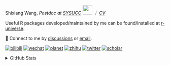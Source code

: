 
<p>Shixiang Wang, <em>Postdoc at <a href="https://sysucc.org.cn/">SYSUCC</a> <img src="https://media.giphy.com/media/WUlplcMpOCEmTGBtBW/giphy.gif" width="30">  ｜ <a href="https://shixiangwang.github.io/cv-shixiang/">CV</a>
</em></p>

Useful R packages developed/maintained by me can be found/installed at [r-universe](https://shixiangwang.r-universe.dev/).

💬 Connect to me by
[discussions](https://github.com/ShixiangWang/self-study/discussions) or [email](mailto:shixiang1994wang@gmail.com). 

[![bilibili](https://img.shields.io/badge/王诗翔-B站-yellow)](https://space.bilibili.com/11553374) [![wechat](https://img.shields.io/badge/王诗翔-微信公众号-important)](https://shixiangwang.github.io/home/logo/qrcode.jpg) [![planet](https://img.shields.io/badge/王诗翔-知识星球-blueviolet)](https://t.zsxq.com/rBqbIei)  [![zhihu](https://img.shields.io/badge/王诗翔-知乎-blue)](https://www.zhihu.com/people/shixiangwang) [![twitter](https://img.shields.io/badge/WangShxiang-twitter-ff69b4)](https://twitter.com/WangShxiang) [![scholar](https://img.shields.io/badge/ShixiangWang-Scholar-00ffff)](https://scholar.google.com/citations?user=FvNp0NkAAAAJ) 

<details>
 
<summary>GitHub Stats</summary>


<!--START_SECTION:waka-->
**🐱 My GitHub Data** 

> 📦 4.2 MB Used in GitHub's Storage 
 > 
> 🏆 504 Contributions in the Year 2023
 > 
> 🚫 Not Opted to Hire
 > 
> 📜 86 Public Repositories 
 > 
> 🔑 22 Private Repositories 
 > 
**I'm an Early 🐤** 

```text
🌞 Morning                1706 commits        ████░░░░░░░░░░░░░░░░░░░░░   15.08 % 
🌆 Daytime                4605 commits        ██████████░░░░░░░░░░░░░░░   40.71 % 
🌃 Evening                4265 commits        █████████░░░░░░░░░░░░░░░░   37.70 % 
🌙 Night                  737 commits         ██░░░░░░░░░░░░░░░░░░░░░░░   06.51 % 
```
📅 **I'm Most Productive on Wednesday** 

```text
Monday                   1702 commits        ████░░░░░░░░░░░░░░░░░░░░░   15.04 % 
Tuesday                  1955 commits        ████░░░░░░░░░░░░░░░░░░░░░   17.28 % 
Wednesday                2095 commits        █████░░░░░░░░░░░░░░░░░░░░   18.52 % 
Thursday                 1713 commits        ████░░░░░░░░░░░░░░░░░░░░░   15.14 % 
Friday                   1916 commits        ████░░░░░░░░░░░░░░░░░░░░░   16.94 % 
Saturday                 846 commits         ██░░░░░░░░░░░░░░░░░░░░░░░   07.48 % 
Sunday                   1086 commits        ██░░░░░░░░░░░░░░░░░░░░░░░   09.60 % 
```


**I Mostly Code in R** 

```text
R                        80 repos            █████████████░░░░░░░░░░░░   52.29 % 
HTML                     22 repos            ████░░░░░░░░░░░░░░░░░░░░░   14.38 % 
Shell                    9 repos             █░░░░░░░░░░░░░░░░░░░░░░░░   05.88 % 
Rust                     2 repos             ░░░░░░░░░░░░░░░░░░░░░░░░░   01.31 % 
TypeScript               1 repo              ░░░░░░░░░░░░░░░░░░░░░░░░░   00.65 % 
```




 Last Updated on 16/05/2023 18:52:05 UTC
<!--END_SECTION:waka-->

> These Readme stats are generated using github action [awesome-readme-stats](https://github.com/anmol098/waka-readme-stats)

-----

**NOTE: Top languages does not indicate my skill level or anything like that. It is just a metric of which languages have been hosted by me on GitHub based on the usage across repositories.**

</details>
